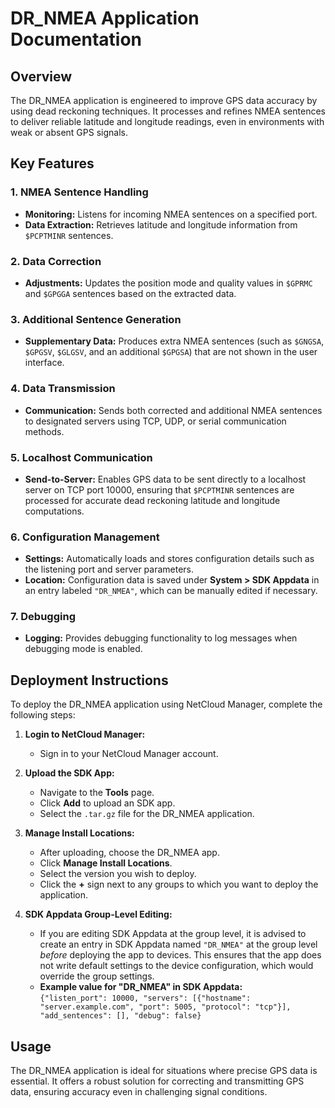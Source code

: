 # DR_NMEA Application Documentation

## Overview
The DR_NMEA application is engineered to improve GPS data accuracy by using dead reckoning techniques. It processes and refines NMEA sentences to deliver reliable latitude and longitude readings, even in environments with weak or absent GPS signals.

## Key Features

### 1. NMEA Sentence Handling
- **Monitoring:** Listens for incoming NMEA sentences on a specified port.
- **Data Extraction:** Retrieves latitude and longitude information from `$PCPTMINR` sentences.

### 2. Data Correction
- **Adjustments:** Updates the position mode and quality values in `$GPRMC` and `$GPGGA` sentences based on the extracted data.

### 3. Additional Sentence Generation
- **Supplementary Data:** Produces extra NMEA sentences (such as `$GNGSA`, `$GPGSV`, `$GLGSV`, and an additional `$GPGSA`) that are not shown in the user interface.

### 4. Data Transmission
- **Communication:** Sends both corrected and additional NMEA sentences to designated servers using TCP, UDP, or serial communication methods.

### 5. Localhost Communication
- **Send-to-Server:** Enables GPS data to be sent directly to a localhost server on TCP port 10000, ensuring that `$PCPTMINR` sentences are processed for accurate dead reckoning latitude and longitude computations.

### 6. Configuration Management
- **Settings:** Automatically loads and stores configuration details such as the listening port and server parameters.
- **Location:** Configuration data is saved under **System > SDK Appdata** in an entry labeled `"DR_NMEA"`, which can be manually edited if necessary.

### 7. Debugging
- **Logging:** Provides debugging functionality to log messages when debugging mode is enabled.

## Deployment Instructions
To deploy the DR_NMEA application using NetCloud Manager, complete the following steps:

1. **Login to NetCloud Manager:**
   - Sign in to your NetCloud Manager account.

2. **Upload the SDK App:**
   - Navigate to the **Tools** page.
   - Click **Add** to upload an SDK app.
   - Select the `.tar.gz` file for the DR_NMEA application.

3. **Manage Install Locations:**
   - After uploading, choose the DR_NMEA app.
   - Click **Manage Install Locations**.
   - Select the version you wish to deploy.
   - Click the **+** sign next to any groups to which you want to deploy the application.

4. **SDK Appdata Group-Level Editing:**
   - If you are editing SDK Appdata at the group level, it is advised to create an entry in SDK Appdata named `"DR_NMEA"` at the group level *before* deploying the app to devices. This ensures that the app does not write default settings to the device configuration, which would override the group settings.
   - **Example value for "DR_NMEA" in SDK Appdata:**  
     `{"listen_port": 10000, "servers": [{"hostname": "server.example.com", "port": 5005, "protocol": "tcp"}], "add_sentences": [], "debug": false}`

## Usage
The DR_NMEA application is ideal for situations where precise GPS data is essential. It offers a robust solution for correcting and transmitting GPS data, ensuring accuracy even in challenging signal conditions.
